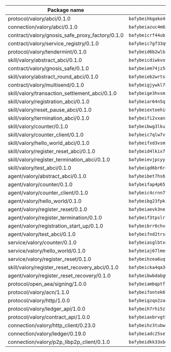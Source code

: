 | Package name                                                  | Package hash                                                  |
| ------------------------------------------------------------- | ------------------------------------------------------------- |
| protocol/valory/abci/0.1.0                                    | `bafybeihkgako44fzgurcv4hgbems4ptdtosae4lopnnr75eczb6kx3x2lm` |
| connection/valory/abci/0.1.0                                  | `bafybeiazuc4m6pgz5t2giw64boylpenyuwq2ceqikod6p773drf7m4q7ea` |
| contract/valory/gnosis_safe_proxy_factory/0.1.0               | `bafybeicrf44ub2kauwxan3zfbdmeqb2ae7xhftwucevr7q42bwho5oqcoa` |
| contract/valory/service_registry/0.1.0                        | `bafybeic7gf33qwpfrvrugpb6jumvcy7737mkdt3cojeocn4az7s3rznube` |
| protocol/valory/tendermint/0.1.0                              | `bafybeid6b2wlb24g6d3godmqms44qvnpkhlvb27icotuobvnscmdmlhaha` |
| skill/valory/abstract_abci/0.1.0                              | `bafybeicdiwkvotgr4h2zulx5rsgxqid22d5greqqhgqadd2uqlmpioipem` |
| contract/valory/gnosis_safe/0.1.0                             | `bafybeiem74jz5qgzkxwt34wbdlo64cloaerjui2jme4svdtjx4nh6v2d2y` |
| skill/valory/abstract_round_abci/0.1.0                        | `bafybeieb2wrts4t4bqwtybvstbsvt24vqrya4vkq47azr6ruypqxk7cb3q` |
| contract/valory/multisend/0.1.0                               | `bafybeigjywkl7hydjsrkogob3xebj2ifhqwmfhhxoeyrndzhhxi5u6amey` |
| skill/valory/transaction_settlement_abci/0.1.0                | `bafybeige3hvsmzxuubhwndwztgk7oi3apwtntvdbemt776gsyrnfpgzdyq` |
| skill/valory/registration_abci/0.1.0                          | `bafybeiar64n5qsbi2y23rylb3iepyrvysokc657pf2axxnccyps6w7w3fe` |
| skill/valory/reset_pause_abci/0.1.0                           | `bafybeiextoehi6i2eldshtgdbndtna4vhqiauaytkwfm4u2xesliiy6coa` |
| skill/valory/termination_abci/0.1.0                           | `bafybeifi2vxanni46x4cseefl5rcnd2qk5jn6scxywnylwh2z5kiqqa7py` |
| skill/valory/counter/0.1.0                                    | `bafybeibwg3lkuj536tm7njlbfuslamsoqes62oshp3ad3fhlomqfk3wugu` |
| skill/valory/counter_client/0.1.0                             | `bafybeic7qlw7vyovllmu35rb3cag4afduemo6ulr7sfkxtwtrjhlb2a5cq` |
| skill/valory/hello_world_abci/0.1.0                           | `bafybeifxd3vsm7npywdm2tvw7qfxjh5la5ug32kauqsqs6wvhi7lq4hwny` |
| skill/valory/register_reset_abci/0.1.0                        | `bafybeid4lkix7rhe23hndj7itd6lm7o43v6qqorngst52hpmjblimwhm2y` |
| skill/valory/register_termination_abci/0.1.0                  | `bafybeievjpcyyfzalyrfybwyfxxfpclx2kengp3nz5pvh5vh5dhibzqbfa` |
| skill/valory/test_abci/0.1.0                                  | `bafybeigd6br6r4casjl7dddgn3noj5egoompwkk7lnmg6ecpnbiiesc6du` |
| agent/valory/abstract_abci/0.1.0                              | `bafybeibet7hs6ihznaiqy4wfwbbhdadqz7uc6m6mbnofttcswr54szg7rq` |
| agent/valory/counter/0.1.0                                    | `bafybeifap4p65f5pyee2ij7ng4xxje6vswutrmy7cszpfu4kmk5ehx2qwe` |
| agent/valory/counter_client/0.1.0                             | `bafybeic4crnn7t5ep6bsjrdste2tdbwoktftdhtooxeweypmujv5t7cmpi` |
| agent/valory/hello_world/0.1.0                                | `bafybeibg23fpk376l7fivssrdlskcrhrxbr53yhnbejqk7n5tc2udeyyei` |
| agent/valory/register_reset/0.1.0                             | `bafybeiaevk3ner262kru4szk5fwv5m6jm2mkjq6f5uc35gj6gheoyapbae` |
| agent/valory/register_termination/0.1.0                       | `bafybeif3tpslrzeivlyvqsnwk4hhdosfjdp4xweia4twl2nuq3pqaxtlk4` |
| agent/valory/registration_start_up/0.1.0                      | `bafybeibrr6chvaiewpgg4c7cunei6k3ikd64i6kqw2kj6n5jsrlgs6r3wm` |
| agent/valory/test_abci/0.1.0                                  | `bafybeifnd2trsosn6xcb66o7pdblxyddmuugay543uuhxwlg7zsckwd2am` |
| service/valory/counter/0.1.0                                  | `bafybeiasglbtxdxt7tuehgmyfuu3726yncfnlfcznensz7iz6mqozqpnqm` |
| service/valory/hello_world/0.1.0                              | `bafybeiaj67lmeqzkullz6jxzgrqyajhuvsqyje3sk5qzi5qlxwmdvpqtb4` |
| service/valory/register_reset/0.1.0                           | `bafybeihzea6uqv5n7puy7zvqft3b6m2zf3ngovyq3vf77grd2tyudjn7wu` |
| skill/valory/register_reset_recovery_abci/0.1.0               | `bafybeicka4qa3qwllhwtybeuksj7e3bdsh5m2fxj2ifukihoqnxtc2ehru` |
| agent/valory/register_reset_recovery/0.1.0                    | `bafybeibwbdabgwn5hxhf2u4gzf4vrkw3taplbyzljvq3rm4paq64bd7m5i` |
| protocol/open_aea/signing/1.0.0                               | `bafybeiambqptflge33eemdhis2whik67hjplfnqwieoa6wblzlaf7vuo44` |
| protocol/valory/acn/1.1.0                                     | `bafybeifontek6tvaecatoauiule3j3id6xoktpjubvuqi3h2jkzqg7zh7a` |
| protocol/valory/http/1.0.0                                    | `bafybeigzqo2zaakcjtzzsm6dh4x73v72xg6ctk6muyp5uq5ueb7y34fbxy` |
| protocol/valory/ledger_api/1.0.0                              | `bafybeih7rhi5zvfvwakx5ifgxsz2cfipeecsh7bm3gnudjxtvhrygpcftq` |
| protocol/valory/contract_api/1.0.0                            | `bafybeiaxbrvgtbdrh4lslskuxyp4awyr4whcx3nqq5yrr6vimzsxg5dy64` |
| connection/valory/http_client/0.23.0                          | `bafybeihz3tubwado7j3wlivndzzuj3c6fdsp4ra5r3nqixn3ufawzo3wii` |
| connection/valory/ledger/0.19.0                               | `bafybeiadc25se7dgnn4mufztwpzdono4xsfs45qknzdqyi3gckn6ccuv44` |
| connection/valory/p2p_libp2p_client/0.1.0                     | `bafybeidkk33xbga54szmitk6uwsi3ef56hbbdbuasltqtiyki34hgfpnxa` |
